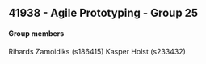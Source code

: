## 41938 - Agile Prototyping - Group 25

#### Group members
Rihards Zamoidiks (s186415)
Kasper Holst (s233432)


